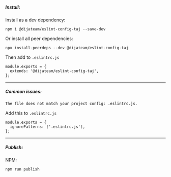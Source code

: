 ##### Install:

Install as a dev dependency:
```
npm i @dijateam/eslint-config-taj --save-dev
```

Or install all peer dependencies:
```
npx install-peerdeps --dev @dijateam/eslint-config-taj
```

Then add to `.eslintrc.js`
```
module.exports = {
  extends: '@dijateam/eslint-config-taj',
};
```

----

##### Common issues:

`The file does not match your project config: .eslintrc.js.`

Add this to `.eslintrc.js`
```
module.exports = {
  ignorePatterns: ['.eslintrc.js'],
};
```

----

##### Publish:

NPM:
```
npm run publish
```